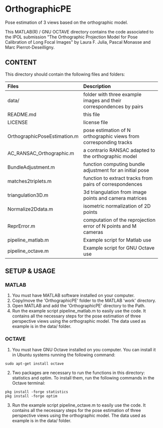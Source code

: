 # OrthographicPE
Pose estimation of 3 views based on the orthographic model.

This MATLAB(R) / GNU OCTAVE directory contains the code associated to the IPOL submission "The Orthographic Projection Model for Pose Calibration of Long Focal Images" by Laura F. Julia, Pascal Monasse and Marc Pierrot-Deseilligny.

## CONTENT
This directory should contain the following files and folders:

Files                         | Description
:---------------------------- | :------------------------------------------------------------------
data/                         | folder with three example images and their correspondences by pairs
README.md                     | this file
LICENSE                       | license file
OrthographicPoseEstimation.m  | pose estimation of N orthographic views from corresponding tracks
AC_RANSAC_Orthographic.m      | a contrario RANSAC adapted to the orthographic model
BundleAdjustment.m            | function computing bundle adjustment for an initial pose
matches2triplets.m            | function to extract tracks from pairs of correspondences
triangulation3D.m             | 3d triangulation from image points and camera matrices
Normalize2Ddata.m             | isometric normalization of 2D points
ReprError.m                   | computation of the reprojection error of N points and M cameras
pipeline_matlab.m             | Example script for Matlab use
pipeline_octave.m             | Example script for GNU Octave use


## SETUP & USAGE
### MATLAB
1. You must have MATLAB software installed on your computer.
2. Copy/move the 'OrthographicPE' folder to the MATLAB 'work' directory.
3. Open MATLAB and add the 'OrthographicPE' directory to the Path.
4. Run the example script pipeline_matlab.m to easily use the code. It contains all the necessary steps for the pose estimation of three perspective views using the orthographic model. The data used as example is in the data/ folder.

### OCTAVE
1. You must have GNU Octave installed on you computer. You can install it in Ubuntu systems running the following command:
```
sudo apt-get install octave
```
2. Two packages are necessary to run the functions in this directory: statistics and optim. To install them, run the following commands in the Octave terminal:
```
pkg install -forge statistics
pkg install -forge optim
```
3. Run the example script pipeline_octave.m to easily use the code. It contains all the necessary steps for the pose estimation of three perspective views using the orthographic model. The data used as example is in the data/ folder.

